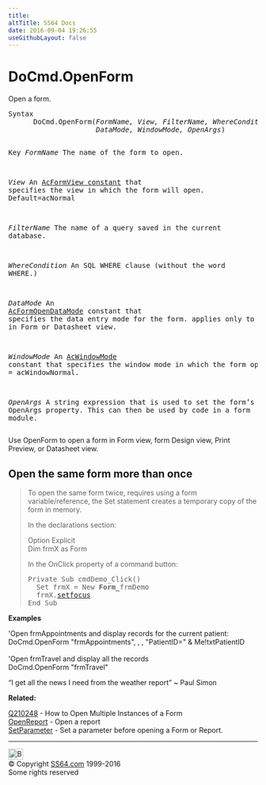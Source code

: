 ```yaml
---
title:
altTitle: SS64 Docs
date: 2016-09-04 19:26:55
useGithubLayout: false
---
```

<!-- #BeginLibraryItem "/Library/head_access.lbi" --><!-- #EndLibraryItem --><h1>DoCmd.OpenForm</h1>
<p> Open a form.</p>
<pre>Syntax
      DoCmd.OpenForm(<i>FormName, View, FilterName, WhereCondition</i>,
                     <i>DataMode, WindowMode, OpenArgs</i>)


Key
   <i>FormName</i>       The name of the form to open.<i>

   View</i>           An <a href="acformview.html">AcFormView constant</a> that specifies the view
                  in which the form will open. Default=<span class="input">acNormal</span>

   <i>FilterName</i>     The name of a query saved in the current database.

   <i>WhereCondition</i> An SQL WHERE clause (without the word WHERE.)

   <i>DataMode</i>       An <a href="acformopendatamode.html">AcFormOpenDataMode</a> constant that specifies the
                  data entry mode for the form.
                  applies only to forms opened in Form or Datasheet view.

   <i>WindowMode</i>     An <a href="acwindowmode.html">AcWindowMode</a> constant that specifies the
                  window mode in which the form opens.
                  default = acWindowNormal.

   <i>OpenArgs</i>       A string expression that is used to set the form’s
                  OpenArgs property. This can then be used by code
                  in a form module.</pre>
<p>Use OpenForm to open a form in Form view, form Design view, Print Preview, or Datasheet view.</p>
<h2>Open the same form more than once</h2>
<blockquote>
<p>To open the same form twice, requires using a  form variable/reference, the Set statement creates a temporary copy of the form in memory.</p>
<p>In the declarations section:</p>
<p class="code">Option Explicit <br>
Dim frmX as Form</p>
<p>In the OnClick property of a command button: </p>
<pre>Private Sub cmdDemo_Click()    
  Set frmX = New <b>Form_</b>frmDemo
  frmX.<a href="setfocus.html">setfocus</a>
End Sub </pre>
</blockquote>
<p><b>Examples</b></p>
<p>'Open frmAppointments and display records for the current patient: <br>
<span class="code">DoCmd.OpenForm "frmAppointments", , , "PatientID=" &amp; Me!txtPatientID<br>
<br>
</span>'Open frmTravel and display all the records<span class="code"><br>
DoCmd.OpenForm "frmTravel"</span></p>
<p class="quote">“I get all the news I need from the weather report” ~&nbsp;Paul Simon </p>
<p><b>Related:</b></p>
<p><a href="https://support.microsoft.com/en-gb/kb/210248">Q210248</a> - How to Open Multiple Instances of a Form<br>
<a href="openreport.html">OpenReport</a> - Open a report<br>
<a href="setparameter.html">SetParameter</a> - Set a parameter before opening a Form or Report.</p><!-- #BeginLibraryItem "/Library/foot_access.lbi" --><p>
<!-- access -->

<hr>
<div id="bl" class="footer"><a href="openform.html#"><img src="../images/top.png" width="30" height="22" alt="Back to the Top"></a></div>
<div id="br" class="footer, tagline">© Copyright <a href="../index.html">SS64.com</a> 1999-2016<br>
Some rights reserved</div><!-- #EndLibraryItem -->

